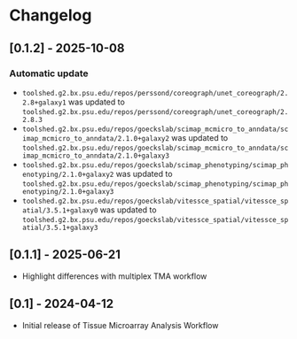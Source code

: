 # Changelog

## [0.1.2] - 2025-10-08

### Automatic update
- `toolshed.g2.bx.psu.edu/repos/perssond/coreograph/unet_coreograph/2.2.8+galaxy1` was updated to `toolshed.g2.bx.psu.edu/repos/perssond/coreograph/unet_coreograph/2.2.8.3`
- `toolshed.g2.bx.psu.edu/repos/goeckslab/scimap_mcmicro_to_anndata/scimap_mcmicro_to_anndata/2.1.0+galaxy2` was updated to `toolshed.g2.bx.psu.edu/repos/goeckslab/scimap_mcmicro_to_anndata/scimap_mcmicro_to_anndata/2.1.0+galaxy3`
- `toolshed.g2.bx.psu.edu/repos/goeckslab/scimap_phenotyping/scimap_phenotyping/2.1.0+galaxy2` was updated to `toolshed.g2.bx.psu.edu/repos/goeckslab/scimap_phenotyping/scimap_phenotyping/2.1.0+galaxy3`
- `toolshed.g2.bx.psu.edu/repos/goeckslab/vitessce_spatial/vitessce_spatial/3.5.1+galaxy0` was updated to `toolshed.g2.bx.psu.edu/repos/goeckslab/vitessce_spatial/vitessce_spatial/3.5.1+galaxy3`

## [0.1.1] - 2025-06-21

- Highlight differences with multiplex TMA workflow

## [0.1] - 2024-04-12

- Initial release of Tissue Microarray Analysis Workflow
